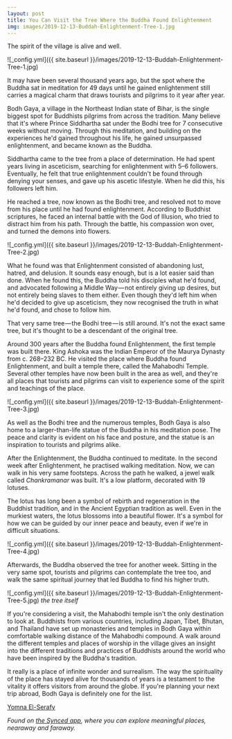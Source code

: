 ```yaml
---
layout: post
title: You Can Visit the Tree Where the Buddha Found Enlightenment 
img: images/2019-12-13-Buddah-Enlightenment-Tree-1.jpg
---
```


The spirit of the village is alive and well.


![_config.yml]({{ site.baseurl }}/images/2019-12-13-Buddah-Enlightenment-Tree-1.jpg)


It may have been several thousand years ago, but the spot where the Buddha sat in meditation for 49 days until he gained enlightenment still carries a magical charm that draws tourists and pilgrims to it year after year.

Bodh Gaya, a village in the Northeast Indian state of Bihar, is the single biggest spot for Buddhists pilgrims from across the tradition. Many believe that it&#39;s where Prince Siddhartha sat under the Bodhi tree for 7 consecutive weeks without moving. Through this meditation, and building on the experiences he&#39;d gained throughout his life, he gained unsurpassed enlightenment, and became known as the Buddha.

Siddhartha came to the tree from a place of determination. He had spent years living in asceticism, searching for enlightenment with 5–6 followers. Eventually, he felt that true enlightenment couldn&#39;t be found through denying your senses, and gave up his ascetic lifestyle. When he did this, his followers left him.

He reached a tree, now known as the Bodhi tree, and resolved not to move from his place until he had found enlightenment. According to Buddhist scriptures, he faced an internal battle with the God of Illusion, who tried to distract him from his path. Through the battle, his compassion won over, and turned the demons into flowers.


![_config.yml]({{ site.baseurl }}/images/2019-12-13-Buddah-Enlightenment-Tree-2.jpg)


What he found was that Enlightenment consisted of abandoning lust, hatred, and delusion. It sounds easy enough, but is a lot easier said than done. When he found this, the Buddha told his disciples what he&#39;d found, and advocated following a Middle Way — not entirely giving up desires, but not entirely being slaves to them either. Even though they&#39;d left him when he&#39;d decided to give up asceticism, they now recognised the truth in what he&#39;d found, and chose to follow him.

That very same tree — the Bodhi tree — is still around. It&#39;s not the exact same tree, but it&#39;s thought to be a descendant of the original tree.

Around 300 years after the Buddha found Enlightenment, the first temple was built there. King Ashoka was the Indian Emperor of the Maurya Dynasty from c. 268–232 BC. He visited the place where Buddha found Enlightenment, and built a temple there, called the Mahabodhi Temple. Several other temples have now been built in the area as well, and they&#39;re all places that tourists and pilgrims can visit to experience some of the spirit and teachings of the place.


![_config.yml]({{ site.baseurl }}/images/2019-12-13-Buddah-Enlightenment-Tree-3.jpg)


As well as the Bodhi tree and the numerous temples, Bodh Gaya is also home to a larger-than-life statue of the Buddha in his meditation pose. The peace and clarity is evident on his face and posture, and the statue is an inspiration to tourists and pilgrims alike.

After the Enlightenment, the Buddha continued to meditate. In the second week after Enlightenment, he practised walking meditation. Now, we can walk in his very same footsteps. Across the path he walked, a jewel walk called _Chankramanar_ was built. It&#39;s a low platform, decorated with 19 lotuses.

The lotus has long been a symbol of rebirth and regeneration in the Buddhist tradition, and in the Ancient Egyptian tradition as well. Even in the murkiest waters, the lotus blossoms into a beautiful flower. It&#39;s a symbol for how we can be guided by our inner peace and beauty, even if we&#39;re in difficult situations.


![_config.yml]({{ site.baseurl }}/images/2019-12-13-Buddah-Enlightenment-Tree-4.jpg)


Afterwards, the Buddha observed the tree for another week. Sitting in the very same spot, tourists and pilgrims can contemplate the tree too, and walk the same spiritual journey that led Buddha to find his higher truth.


![_config.yml]({{ site.baseurl }}/images/2019-12-13-Buddah-Enlightenment-Tree-5.jpg)
*the tree itself*

If you&#39;re considering a visit, the Mahabodhi temple isn&#39;t the only destination to look at. Buddhists from various countries, including Japan, Tibet, Bhutan, and Thailand have set up monasteries and temples in Bodh Gaya within comfortable walking distance of the Mahabodhi compound. A walk around the different temples and places of worship in the village gives an insight into the different traditions and practices of Buddhists around the world who have been inspired by the Buddha&#39;s tradition.

It really is a place of infinite wonder and surrealism. The way the spirituality of the place has stayed alive for thousands of years is a testament to the vitality it offers visitors from around the globe. If you&#39;re planning your next trip abroad, Bodh Gaya is definitely one for the list.

[Yomna El-Serafy](https://medium.com/u/cfdf8602e700)

_Found on [the Synced app](http://onelink.to/8ttzr9), where you can explore meaningful places, nearaway and faraway._
